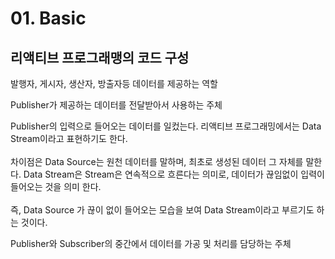 # 01. Basic

## 리액티브 프로그래맹의 코드 구성


<show-structure for="procedure" />

<procedure title="Publisher" >
<p>발행자, 게시자, 생산자, 방출자등 데이터를 제공하는 역할</p>
</procedure>

<procedure title="Subscriber" >
<p>Publisher가 제공하는 데이터를 전달받아서 사용하는 주체</p>
</procedure>

<procedure title="Data Source" >
<p>
Publisher의 입력으로 들어오는 데이터를 일컸는다.
리액티브 프로그래밍에서는 Data Stream이라고 표현하기도 한다.
<br/><br/>
차이점은 Data Source는 원천 데이터를 말하며, 최초로 생성된 데이터 그 자체를 말한다.
Data Stream은 Stream은 연속적으로 흐른다는 의미로, 데이터가 끊임없이 입력이 들어오는 것을 의미 한다.
<br/><br/>
즉, Data Source 가 끊이 없이 들어오는 모습을 보여 Data Stream이라고 부르기도 하는 것이다.
</p>
</procedure>

<procedure title="Operator" >
<p>Publisher와 Subscriber의 중간에서 데이터를 가공 및 처리를 담당하는 주체</p>
</procedure>